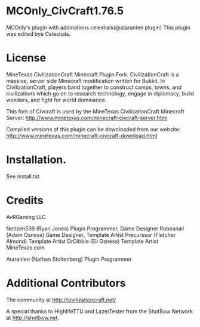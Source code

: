 # MCOnly_CivCraft1.76.5
MCOnly's plugin with addinations celestials(@ataranlen plugin) This plugin was edited bye Celestials.
# License
MineTexas CivilizationCraft Minecraft Plugin Fork.
CivilizationCraft is a massive, server side Minecraft modification written for Bukkit. In CivilizationCraft, players band together to construct camps, towns, and civilizations which go on to research technology, engage in diplomacy, build wonders, and fight for world dominance.

This fork of Civcraft is used by the MineTexas CivilizationCraft Minecraft Server: http://www.minetexas.com/minecraft-civcraft-server.html

Compiled versions of this plugin can be downloaded from our website: http://www.minetexas.com/minecraft-civcraft-download.html
# Installation.
See install.txt
# Credits
AvRGaming LLC

Netizen539 (Ryan Jones) Plugin Programmer, Game Designer
Robosnail (Adam Osness) Game Designer, Template Artist
Precurssor (Fletcher Almond) Template Artist
DrDibble (Eli Osness) Template Artist
MineTexas.com

Ataranlen (Nathan Stoltenberg) Plugin Programmer
# Additional Contributors
The community at http://civilizationcraft.net/

A special thanks to HighlifeTTU and LazerTester from the ShotBow Network at http://shotbow.net.
